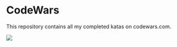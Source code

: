 # CodeWars

This repository contains all my completed katas on codewars.com.

![](https://www.codewars.com/users/deathlezz/badges/large)
